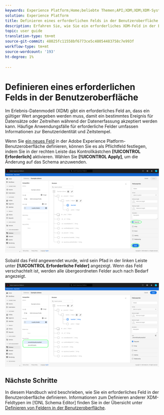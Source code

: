 ```yaml
---
keywords: Experience Platform;Home;beliebte Themen;API;XDM;XDM;XDM-System;Erlebnisdatenmodell;Datenmodell;ui;Arbeitsbereich;Erforderlich;Feld;
solution: Experience Platform
title: Definieren eines erforderlichen Felds in der Benutzeroberfläche
description: Erfahren Sie, wie Sie ein erforderliches XDM-Feld in der Benutzeroberfläche der Experience Platform definieren.
topic: user guide
translation-type: tm+mt
source-git-commit: 48025fc11558bf6773ce5c48054483758c7e993f
workflow-type: tm+mt
source-wordcount: '193'
ht-degree: 1%

---
```



# Definieren eines erforderlichen Felds in der Benutzeroberfläche

Im Erlebnis-Datenmodell (XDM) gibt ein erforderliches Feld an, dass ein gültiger Wert angegeben werden muss, damit ein bestimmtes Ereignis für Datensätze oder Zeitreihen während der Datenerfassung akzeptiert werden kann. Häufige Anwendungsfälle für erforderliche Felder umfassen Informationen zur Benutzeridentität und Zeitstempel.

Wenn Sie [ein neues Feld](./overview.md#define) in der Adobe Experience Platform-Benutzeroberfläche definieren, können Sie es als Pflichtfeld festlegen, indem Sie in der rechten Leiste das Kontrollkästchen **[!UICONTROL Erforderlich]** aktivieren. Wählen Sie **[!UICONTROL Apply]**, um die Änderung auf das Schema anzuwenden.

![](../../images/ui/fields/special/required.png)

Sobald das Feld angewendet wurde, wird sein Pfad in der linken Leiste unter **[!UICONTROL Erforderliche Felder]** angezeigt. Wenn das Feld verschachtelt ist, werden alle übergeordneten Felder auch nach Bedarf angezeigt.

![](../../images/ui/fields/special/required-applied.png)

## Nächste Schritte

In diesem Handbuch wird beschrieben, wie Sie ein erforderliches Feld in der Benutzeroberfläche definieren. Informationen zum Definieren anderer XDM-Feldtypen im [!DNL Schema Editor] finden Sie in der Übersicht unter [Definieren von Feldern in der Benutzeroberfläche](./overview.md#special).